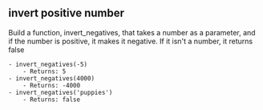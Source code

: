 ## invert positive number

Build a function, invert_negatives, that takes a number as a parameter, and if the number is positive, it makes it negative.  If it isn't a number, it returns false

	- invert_negatives(-5)
		- Returns: 5
	- invert_negatives(4000)
		- Returns: -4000
	- invert_negatives('puppies')
		- Returns: false

